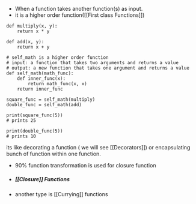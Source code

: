 - When a function takes another function(s) as input.
- it is a higher order function([[First class Functions]])

```run-python
def multiply(x, y):
    return x * y

def add(x, y):
    return x + y

# self_math is a higher order function
# input: a function that takes two arguments and returns a value
# output: a new function that takes one argument and returns a value
def self_math(math_func):
    def inner_func(x):
        return math_func(x, x)
    return inner_func

square_func = self_math(multiply)
double_func = self_math(add)

print(square_func(5))
# prints 25

print(double_func(5))
# prints 10
```

its like decorating a function ( we will see [[Decorators]]) or encapsulating bunch of function within one function.

- 90% function transformation is used for closure function 
- ##### **[[Closure]]** Functions
- another type is [[Currying]] functions